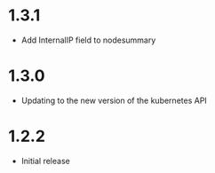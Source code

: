 # 1.3.1
* Add InternalIP field to nodesummary

# 1.3.0
* Updating to the new version of the kubernetes API

# 1.2.2
* Initial release